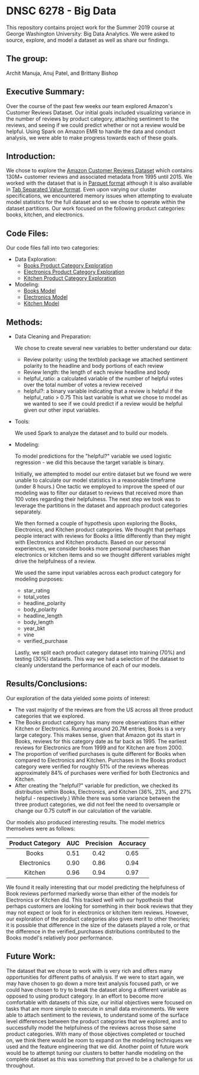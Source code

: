 # DNSC 6278 - Big Data
This repository contains project work for the Summer 2019 course at George Washington University: Big Data Analytics. We were asked to source, explore, and model a dataset as well as share our findings. 

## The group:
Archit Manuja, Anuj Patel, and Brittany Bishop

## Executive Summary:
Over the course of the past few weeks our team explored Amazon's Customer Reviews Dataset. Our initial goals included visualizing variance in the number of reviews by product category, attaching sentiment to the reviews, and seeing if we could predict whether or not a review would be helpful. Using Spark on Amazon EMR to handle the data and conduct analysis, we were able to make progress towards each of these goals. 

## Introduction:
We chose to explore the <a href="https://s3.amazonaws.com/amazon-reviews-pds/readme.html" rel="nofollow">Amazon Customer Reviews Dataset</a> which contains 130M+ customer reviews and associated metadata from 1995 until 2015. We worked with the dataset that is in <a href="s3://amazon-reviews-pds/parquet/" rel="nofollow">Parquet format</a> although it is also available in <a href="s3://amazon-reviews-pds/tsv/" rel="nofollow">Tab Separated Value format</a>. Even upon varying our cluster specifications, we encountered memory issues when attempting to evaluate model statistics for the full dataset and so  we chose to operate within the dataset partitions. Our work focused on the following product categories: books, kitchen, and electronics.

## Code Files:
Our code files fall into two categories:
* Data Exploration:
  * <a href="https://github.com/britcbish/gwu-big-data/blob/master/Data%20Exploration%20-%20Books.ipynb" rel="nofollow">Books Product Category Exploration</a>
  * <a href="https://github.com/britcbish/gwu-big-data/blob/master/Data%20Exploration%20-%20Electronics.ipynb" rel="nofollow">Electronics Product Category Exploration</a>
  * <a href="https://github.com/britcbish/gwu-big-data/blob/master/Data%20Exploration%20-%20Kitchen.ipynb" rel="nofollow">Kitchen Product Category Exploration</a>
* Modeling:
  * <a href="https://github.com/britcbish/gwu-big-data/blob/master/Amazon%20Reviews%20-%20Model%20Books.ipynb" rel = "nofollow">Books Model</a>
  * <a href="https://github.com/britcbish/gwu-big-data/blob/master/Amazon%20Reviews%20-%20Model%20Electronics.ipynb" rel = "nofollow">Electronics Model</a>
  * <a href="https://github.com/britcbish/gwu-big-data/blob/master/Amazon%20Reviews%20-%20Model%20Kitchen.ipynb" rel = "nofollow">Kitchen Model</a>

## Methods:
* Data Cleaning and Preparation:
  
  We chose to create several new variables to better understand our data:
   * Review polarity: using the textblob package we attached sentiment polarity to the headline and body portions of each review
   * Review length: the length of each review headline and body
   * helpful_ratio: a calculated variable of the number of helpful votes over the total number of votes a review received
   * helpful?: a binary variable indicating that a review is helpful if the helpful_ratio > 0.75
  This last variable is what we chose to model as we wanted to see if we could predict if a review would be helpful given our other input variables.
 * Tools:
 
   We used Spark to analyze the dataset and to build our models.
 * Modeling:
   
   To model predictions for the "helpful?" variable we used logistic regression - we did this because the target variable is binary.
   
   Initially, we attempted to model our entire dataset but we found we were unable to calculate our model statistics in a reasonable timeframe (under 8 hours.) One tactic we employed to improve the speed of our modeling was to filter our dataset to reviews that received more than 100 votes regarding their helpfulness. The next step we took was to leverage the partitions in the dataset and approach product categories separately. 
   
   We then formed a couple of hypothesis upon exploring the Books, Electronics, and Kitchen product categories. We thought that perhaps people interact with reviews for Books a little differently than they might with Electronics and Kitchen products. Based on our personal experiences, we consider books more personal purchases than electronics or kitchen items and so we thought different variables might drive the helpfulness of a review. 
   
   We used the same input variables across each product category for modeling purposes:
   * star_rating
   * total_votes
   * headline_polarity
   * body_polarity
   * headline_length
   * body_length
   * year_bkt
   * vine
   * verified_purchase
   
   Lastly, we split each product category dataset into training (70%) and testing (30%) datasets. This way we had a selection of the dataset to cleanly understand the performance of each of our models. 
  
## Results/Conclusions:
Our exploration of the data yielded some points of interest:
 * The vast majority of the reviews are from the US across all three product categories that we explored.
 * The Books product category has many more observations than either Kitchen or Electronics. Running around 20.7M entries, Books is a very large category. This makes sense, given that Amazon got its start in Books, reviews for this category date as far back as 1995. The earliest reviews for Electronics are from 1999 and for Kitchen are from 2000.
 * The proportion of verified purchases is quite different for Books when compared to Electronics and Kitchen. Purchases in the Books product category were verified for roughly 51% of the reviews whereas approximately 84% of purchases were verified for both Electronics and Kitchen.
 * After creating the "helpful?" variable for prediction, we checked its distribution within Books, Electronics, and Kitchen (36%, 23%, and 27% helpful - respectively.) While there was some variance between the three product categories, we did not feel the need to oversample or change our 0.75 cutoff in our calculation of the variable. 

Our models also produced interesting results. The model metrics themselves were as follows:

| Product Category | AUC | Precision | Accuracy |
| :-----: | :----: | :----: | :----: |
| Books | 0.51 | 0.42 | 0.65 |
| Electronics | 0.90 | 0.86 | 0.94 |
| Kitchen | 0.96 | 0.94 | 0.97 |

We found it really interesting that our model predicting the helpfulness of Book reviews performed markedly worse than either of the models for Electronics or Kitchen did. This tracked well with our hypothesis that perhaps customers are looking for something in their book reviews that they may not expect or look for in electronics or kitchen item reviews. However, our exploration of the product categories also gives merit to other theories; it is possible that difference in the size of the datasets played a role, or that the difference in the verified_purchases distributions contributed to the Books model's relatively poor performance.

## Future Work:

The dataset that we chose to work with is very rich and offers many opportunities for different paths of analysis. If we were to start again, we may have chosen to go down a more text analysis focused path, or we could have chosen to try to break the dataset along a different variable as opposed to using product category. In an effort to become more comfortable with datasets of this size, our initial objectives were focused on tasks that are more simple to execute in small data environments. We were able to attach sentiment to the reviews, to understand some of the surface level differences between the product categories that we explored, and to successfully model the helpfulness of the reviews across those same product categories. With many of those objectives completed or touched on, we think there would be room to expand on the modeling techniques we used and the feature engineering that we did. Another point of future work would be to attempt tuning our clusters to better handle modeling on the complete dataset as this was something that proved to be a challenge for us throughout.
 

